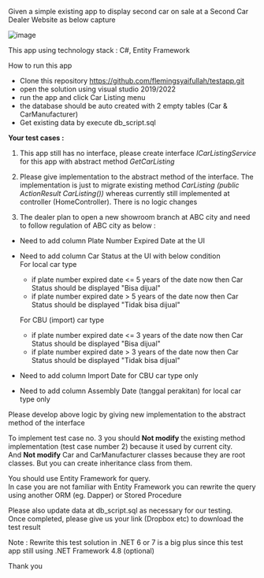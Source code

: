 Given a simple existing app to display second car on sale at a Second Car Dealer Website as below capture

![image](https://user-images.githubusercontent.com/44523673/216550250-27a4e44c-70be-4cfc-ae72-b34f823aa295.png)

This app using technology stack : C#, Entity Framework

How to run this app
- Clone this repository https://github.com/flemingsyaifullah/testapp.git
- open the solution using visual studio 2019/2022
- run the app and click Car Listing menu
- the database should be auto created with 2 empty tables (Car & CarManufacturer)
- Get existing data by execute db_script.sql

<b>Your test cases :</b>

1. This app still has no interface, please create interface <i>ICarListingService</i> for this app with abstract method <i>GetCarListing</i>

2. Please give implementation to the abstract method of the interface. 
The implementation is just to migrate existing method <i>CarListing (public ActionResult CarListing())</i> 
whereas currently still implemented at controller (HomeController). There is no logic changes

3. The dealer plan to open a new showroom branch at ABC city and need to follow regulation of ABC city as below :</br>
- Need to add column Plate Number Expired Date at the UI
- Need to add column Car Status at the UI with below condition</br>
  For local car type
  - if plate number expired date <= 5 years of the date now then Car Status should be displayed "Bisa dijual"
  - if plate number expired date > 5 years of the date now then Car Status should be displayed "Tidak bisa dijual" </br>
  
  For CBU (import) car type
  - if plate number expired date <= 3 years of the date now then Car Status should be displayed "Bisa dijual"
  - if plate number expired date > 3 years of the date now then Car Status should be displayed "Tidak bisa dijual"
- Need to add column Import Date for CBU car type only
- Need to add column Assembly Date (tanggal perakitan) for local car type only

Please develop above logic by giving new implementation to the abstract method of the interface
  
To implement test case no. 3 you should <b>Not modify</b> the existing method implementation (test case number 2) because it used by current city.</br> 
And <b>Not modify</b> Car and CarManufacturer classes because they are root classes. But you can create inheritance class from them.</br>

You should use Entity Framework for query.<br/>
In case you are not familiar with Entity Framework you can rewrite the query using another ORM (eg. Dapper) or Stored Procedure

Please also update data at db_script.sql as necessary for our testing.<br/>
Once completed, please give us your link (Dropbox etc) to download the test result

Note : Rewrite this test solution in .NET 6 or 7 is a big plus since this test app still using .NET Framework 4.8 (optional) 

Thank you
